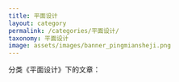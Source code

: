 ```yaml
---
title: 平面设计
layout: category
permalink: /categories/平面设计/
taxonomy: 平面设计
image: assets/images/banner_pingmiansheji.png
---
```


分类《平面设计》下的文章：